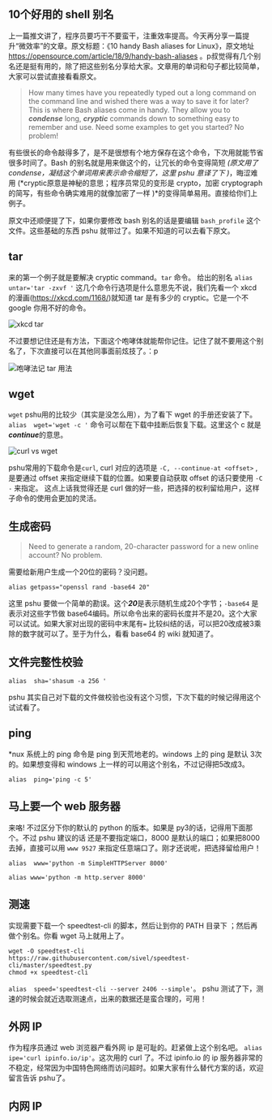 10个好用的 shell 别名
----

上一篇推文讲了，程序员要巧干不要蛮干，注重效率提高。今天再分享一篇提升“微效率”的文章。原文标题：《10 handy Bash aliases for Linux》，原文地址 https://opensource.com/article/18/9/handy-bash-aliases 。p叔觉得有几个别名还是挺有用的，除了把这些别名分享给大家。文章用的单词和句子都比较简单，大家可以尝试直接看看原文。

>How many times have you repeatedly typed out a long command on the command line and wished there was a way to save it for later? This is where Bash aliases come in handy. They allow you to ***condense*** long, ***cryptic*** commands down to something easy to remember and use. Need some examples to get you started? No problem!

有些很长的命令敲得多了，是不是很想有个地方保存在这个命令，下次用就能节省很多时间了。Bash 的别名就是用来做这个的，让冗长的命令变得简短 *(原文用了 condense，凝结这个单词用来表示命令缩短了，这里 pshu 意译了下 )*，晦涩难用 (*cryptic原意是神秘的意思；程序员常见的变形是 crypto，加密 cryptograph 的简写，有些命令确实难用的就像加密了一样 )*的变得简单易用。直接给你们上例子。

 原文中还顺便提了下，如果你要修改 bash 别名的话是要编辑  `bash_profile`  这个文件。这些基础的东西 pshu 就带过了。如果不知道的可以去看下原文。

## tar 
来的第一个例子就是要解决 cryptic command。`tar` 命令。
给出的别名 `alias  untar='tar -zxvf '` 这几个命令行选项是什么意思先不说，我们先看一个 xkcd 的漫画(https://xkcd.com/1168/)就知道 tar 是有多少的 cryptic。它是一个不 google 你用不好的命令。

![xkcd  tar](http://cdn2.51ulong.com/18-11-1/42769127.jpg)

不过要想记住还是有方法，下面这个咆哮体就能帮你记住。记住了就不要用这个别名了，下次直接可以在其他同事面前炫技了。：p

![咆哮法记 tar 用法](http://cdn2.51ulong.com/18-11-1/56585117.jpg)

## wget

`wget` pshu用的比较少（其实是没怎么用），为了看下 wget 的手册还安装了下。`alias  wget='wget -c '` 命令可以帮在下载中挂断后恢复下载。这里这个 c 就是***continue***的意思。

![curl vs wget ](http://cdn2.51ulong.com/18-11-2/31464466.jpg)

pshu常用的下载命令是`curl`, curl 对应的选项是 `-C, --continue-at <offset>` , 是要通过 offset 来指定继续下载的位置。如果要自动获取 offset 的话只要使用 `-C -` 来指定。 这点上话我觉得还是 curl 做的好一些，把选择的权利留给用户，这样子命令的使用会更加的灵活。

## 生成密码

> Need to generate a random, 20-character password for a new online account? No problem.

需要给新用户生成一个20位的密码？没问题。
```
alias getpass="openssl rand -base64 20"
```
这里 pshu 要做一个简单的勘误。这个***20***是表示随机生成20个字节；`-base64` 是表示对这些字节做 base64编码。所以命令出来的密码长度并不是20。这个大家可以试试。如果大家对出现的密码中末尾有`=` 比较纠结的话，可以把20改成被3乘除的数字就可以了。至于为什么，看看 base64 的 wiki 就知道了。

## 文件完整性校验

```
alias  sha='shasum -a 256 '
```
pshu 其实自己对下载的文件做校验也没有这个习惯，下次下载的时候记得用这个试试看了。

## ping 

*nux 系统上的 ping 命令是 ping 到天荒地老的。windows 上的 ping 是默认 3次的。如果想变得和 windows 上一样的可以用这个别名，不过记得把5改成3。
```
alias  ping='ping -c 5'
```

## 马上要一个 web 服务器

来咯! 不过区分下你的默认的 python 的版本。如果是 py3的话，记得用下面那个。不过 pshu 建议的话 还是不要指定端口，8000 是默认的端口；如果把8000去掉，直接可以用 `www 9527` 来指定任意端口了。刚才还说呢，把选择留给用户！

```
alias  www='python -m SimpleHTTPServer 8000'
```
```
alias www='python -m http.server 8000'
```

## 测速

实现需要下载一个 speedtest-cli 的脚本，然后让到你的 PATH 目录下 ；然后再做个别名。你看 wget 马上就用上了。

```
wget -O speedtest-cli https://raw.githubusercontent.com/sivel/speedtest-cli/master/speedtest.py
chmod +x speedtest-cli
```

`alias  speed='speedtest-cli --server 2406 --simple'`。 pshu 测试了下，测速的时候会就近选取测速点，出来的数据还是蛮合理的，可用！


## 外网 IP

作为程序员通过 web 浏览器产看外网 ip 是可耻的。赶紧做上这个别名吧。
`alias  ipe='curl ipinfo.io/ip'`。这次用的 curl 了。不过 ipinfo.io 的 ip 服务器非常的不稳定，经常因为中国特色网络而访问超时。如果大家有什么替代方案的话，欢迎留言告诉 pshu了。

## 内网 IP




<!--stackedit_data:
eyJoaXN0b3J5IjpbMTYyMDMzMzU1MCwtMTE1Njc5MjAwNSwxMD
I3Mzc2ODgsLTg5MTM5MzkzNSwxODE4MzQwMjc2LC0xNTQ5MzE0
MDExLDEzNDgzMTY4NTYsODA3ODEzMDgyLDE2MzE4Mjc3NTEsMT
A0NTU4NTM3MSwxOTU2Njk3MTA0LC0yMDE5MTc5ODUsLTU5Mjcw
MjY5NSwxNzk0OTU0NjgsLTQyOTczMTQyMCwxNTM3ODYzMjI4LC
0yNjYyNDA5MTYsLTEwNTYyOTYzODIsLTMzNzEzMTk5LC0xODkx
MDQwNjY0XX0=
-->